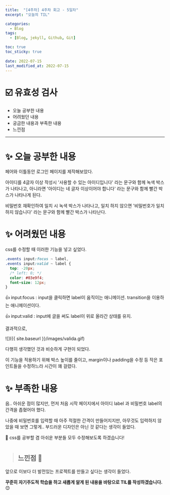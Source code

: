 ```yaml
---
title:  "[4주차] 4주차 회고 - 5일차"
excerpt: "오늘의 TIL"

categories:
  - Blog
tags:
  - [Blog, jekyll, Github, Git]

toc: true
toc_sticky: true
 
date: 2022-07-15
last_modified_at: 2022-07-15
---
```


# ☑️ 유효성 검사

* 오늘 공부한 내용
* 어려웠던 내용
* 궁금한 내용과 부족한 내용 
* 느낀점
***

# ✨  오늘 공부한 내용

페어와 이틀동안 로그인 페이지를 제작해보았다.

아이디를 4글자 이상 작성시 '사용할 수 있는 아이디입니다' 라는 문구와 함께 녹색 박스가 나타나고, 아니라면 '아이디는 네 글자 이상이어야 합니다' 라는 문구와 함께 빨간 박스가 나타나게 된다.

비밀번호 재확인하여 일치 시 녹색 박스가 나타나고, 일치 하지 않으면 '비밀번호가 일치하지 않습니다' 라는 문구와 함께 빨간 박스가 나타난다.

#

# ✨  어려웠던 내용

css를 수정할 때 이러한 기능을 넣고 싶었다. 

```css
.events input:focus ~ label,
.events input:valid ~ label {
  top: -20px;
  /* left: 0; */
  color: #03e9f4;
  font-size: 12px;
}
```

👍 input:focus : input을 클릭하면 label이 움직이는 애니메이션.
transition을 이용하는 애니메이션이다.

👍 input:valid : input에 글을 써도 label이 위로 올라간 상태를 유지.

결과적으로,

![]({{ site.baseurl }}/images/valida.gif)

다행히 생각했던 것과  비슷하게 구현이 되었다.

이 기능을 적용하기 위해 박스 높이를 줄이고, margin이나 padding을 수정 등 작은 포인트들을 수정하느라 시간이 꽤 걸렸다.

#

# ✨  부족한 내용

음.. 아쉬운 점이 많지만, 먼저 처음 시작 페이지에서 아이디 label 과 비밀번호 label의 간격을 좁혔어야 했다.

나중에 비밀번호를 입력할 때 아주 적절한 간격이 만들어지지만, 아무것도 입력하지 않았을 때 보면 그렇게.. 부드러운 디자인은 아닌 것 같다는 생각이 들었다.

💜 css를 공부할 겸 아쉬운 부분들 모두 수정해보도록 하겠습니다!

#

> ## 느낀점 👀

앞으로 이보다 더 발전있는 프로젝트를 만들고 싶다는 생각이 들었다.

**꾸준히 자기주도적 학습을 하고 새롭게 알게 된 내용을 바탕으로 TIL를 작성하겠습니다.** 😊
